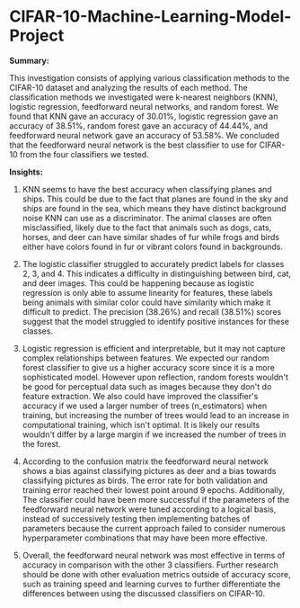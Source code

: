 # CIFAR-10-Machine-Learning-Model-Project

**Summary:**


This investigation consists of applying various classification methods to the CIFAR-10 dataset and analyzing the results
of each method. The classification methods we investigated were k-nearest neighbors (KNN), logistic regression, feedforward
neural networks, and random forest. We found that KNN gave an accuracy of 30.01%, logistic regression gave an accuracy of
38.51%, random forest gave an accuracy of 44.44%, and feedforward neural network gave an accuracy of 53.58%. We
concluded that the feedforward neural network is the best classifier to use for CIFAR-10 from the four classifiers we tested.


**Insights:**


1. KNN seems to have the best accuracy when classifying planes and ships. This could be due to the fact that planes are
found in the sky and ships are found in the sea, which means they have distinct background noise KNN can use as a
discriminator. The animal classes are often misclassified, likely due to the fact that animals such as dogs, cats, horses, and deer can have similar shades of fur while frogs and birds either have colors found in fur or vibrant colors found in backgrounds.


2. The logistic classifier struggled to accurately predict labels for classes 2, 3, and 4. This indicates a difficulty in
distinguishing between bird, cat, and deer images. This could be happening because as logistic regression is only able to assume linearity for features, these labels being animals with similar color could have similarity which make it difficult to predict. The precision (38.26%) and recall (38.51%) scores suggest that the model struggled to identify positive instances for these classes.


3. Logistic regression is efficient and interpretable, but it may not capture complex relationships between features.
We expected our random forest classifier to give us a higher accuracy score since it is a more sophisticated model.
However upon reflection, random forests wouldn't be good for perceptual data such as images because they don't do feature
extraction. We also could have improved the classifier's accuracy if we used a larger number of trees (n_estimators) when
training, but increasing the number of trees would lead to an increase in computational training, which isn't optimal. It is likely our results wouldn't differ by a large margin if we increased the number of trees in the forest.

4. According to the confusion matrix the feedforward neural network shows a bias against classifying pictures as deer and
a bias towards classifying pictures as birds. The error rate for both validation and training error reached their lowest point around 9 epochs. Additionally, The classifier could have been more successful if the parameters of the feedforward neural network were tuned according to a logical basis, instead of successively testing then implementing batches of parameters because the current approach failed to consider numerous hyperparameter combinations that may have been more effective.

5. Overall, the feedforward neural network was most effective in terms of accuracy in comparison with the other 3
classifiers. Further research should be done with other evaluation metrics outside of accuracy score, such as training speed and learning curves to further differentiate the differences between using the discussed classifiers on CIFAR-10.
